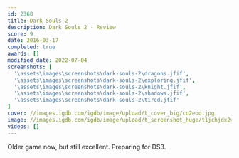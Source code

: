 ```yaml
---
id: 2368
title: Dark Souls 2
description: Dark Souls 2 - Review
score: 9
date: 2016-03-17
completed: true
awards: []
modified_date: 2022-07-04
screenshots: [
  '\assets\images\screenshots\dark-souls-2\dragons.jfif',
  '\assets\images\screenshots\dark-souls-2\exploring.jfif',
  '\assets\images\screenshots\dark-souls-2\knight.jfif',
  '\assets\images\screenshots\dark-souls-2\shadows.jfif',
  '\assets\images\screenshots\dark-souls-2\tired.jfif'
]
cover: //images.igdb.com/igdb/image/upload/t_cover_big/co2eoo.jpg
image: //images.igdb.com/igdb/image/upload/t_screenshot_huge/t1jchjdx2vnhdywkfbu8.jpg
videos: []
---
```

Older game now, but still excellent. Preparing for DS3.